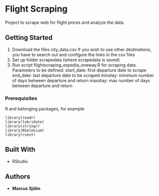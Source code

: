 # Flight Scraping

Project to scrape web for flight prices and analyze the data. 

## Getting Started

1. Download the files 
city_data.csv
If you wish to use other destinations, you have to search out and configure the links in the csv files
2. Set up folder scrapedata (where scrapedata is saved)
3. Run script flightscraping_expedia_oneway.R for scraping data. 
Parameters to be defined:
start_date: first departure date to scrape
end_date: last departure date to be scraped
minstay: minimum number of days between departure and return
maxstay: max number of days between departure and return

### Prerequisites
R and belonging packages, for example

```
library(readr)      
library(lubridate)  
library(stringr)    
library(RSelenium)
library(rvest) 

```

## Built With

* RStudio 


## Authors

* **Marcus Sjölin** 
